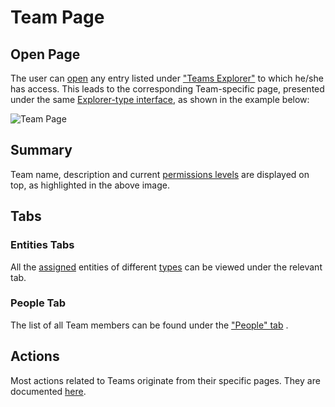 # Team Page

## Open Page

The user can [open](../../entities-general/actions/open-edit.md) any entry listed under ["Teams Explorer"](teams-explorer.md) to which he/she has access.  This leads to the corresponding Team-specific page, presented under the same [Explorer-type interface](../../entities-general/ui/explorer.md), as shown in the example below:

![Team Page](/images/collaboration/team-page.png "Team Page")

## Summary

Team name, description and current [permissions levels](../../entities-general/permissions.md) are displayed on top, as highlighted in the above image. 

## Tabs

### Entities Tabs

All the [assigned](../actions/team/add-remove-entity.md) entities of different [types](../../entities-general/overview.md) can be viewed under the relevant tab.

### People Tab

The list of all Team members can be found under the ["People" tab](people-explorer.md) <i class="zmdi zmdi-account zmdi-hc-border"></i>. 

## Actions

Most actions related to Teams originate from their specific pages. They are documented [here](../actions/team/overview.md). 
